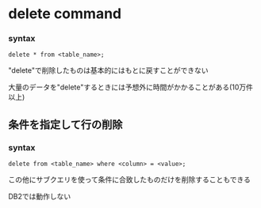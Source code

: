 # delete command

### syntax

```mysql
delete * from <table_name>;
```

"delete"で削除したものは基本的にはもとに戻すことができない

大量のデータを"delete"するときには予想外に時間がかかることがある(10万件以上)

## 条件を指定して行の削除

### syntax

```mysql
delete from <table_name> where <column> = <value>;
```

この他にサブクエリを使って条件に合致したものだけを削除することもできる

DB2では動作しない

